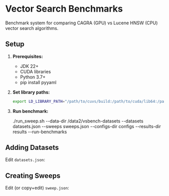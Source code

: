 # Vector Search Benchmarks

Benchmark system for comparing CAGRA (GPU) vs Lucene HNSW (CPU) vector search algorithms.

## Setup

1. **Prerequisites:**
   - JDK 22+
   - CUDA libraries
   - Python 3.7+
   - pip install pyyaml

2. **Set library paths:**
   ```bash
   export LD_LIBRARY_PATH="/path/to/cuvs/build:/path/to/cuda/lib64:/path/to/conda/lib:$LD_LIBRARY_PATH"
   ```

3. **Run benchmark:**

    ./run_sweep.sh --data-dir /data2/vsbench-datasets --datasets datasets.json --sweeps sweeps.json --configs-dir configs --results-dir results --run-benchmarks

## Adding Datasets

Edit `datasets.json`:

## Creating Sweeps

Edit (or copy+edit) `sweep.json`:

